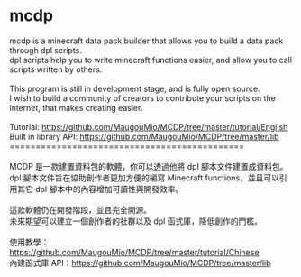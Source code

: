 # mcdp
mcdp is a minecraft data pack builder that allows you to build a data pack through dpl scripts.<br>
dpl scripts help you to write minecraft functions easier, and allow you to call scripts written by others.<br>
<br>
This program is still in development stage, and is fully open source.<br>
I wish to build a community of creators to contribute your scripts on the internet, that makes creating easier.<br>
<br>
Tutorial: <https://github.com/MaugouMio/MCDP/tree/master/tutorial/English><br>
Built in library API: <https://github.com/MaugouMio/MCDP/tree/master/lib>
<br>
=============================================<br>
<br>
MCDP 是一款建置資料包的軟體，你可以透過他將 dpl 腳本文件建置成資料包。<br>
dpl 腳本文件旨在協助創作者更加方便的編寫 Minecraft functions，並且可以引用其它 dpl 腳本中的內容增加可讀性與開發效率。<br>
<br>
這款軟體仍在開發階段，並且完全開源。<br>
未來期望可以建立一個創作者的社群以及 dpl 函式庫，降低創作的門檻。<br>
<br>
使用教學：<https://github.com/MaugouMio/MCDP/tree/master/tutorial/Chinese><br>
內建函式庫 API：<https://github.com/MaugouMio/MCDP/tree/master/lib>